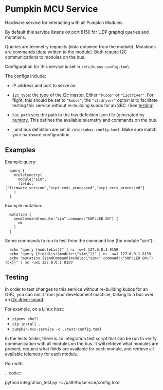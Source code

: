 Pumpkin MCU Service
===================

Hardware service for interacting with all Pumpkin Modules.

By default this service listens on port 8150 for UDP graphql queries and mutations.

Queries are telemetry requests (data obtained from the module).
Mutations are commands (data written to the module).
Both require I2C communications to modules on the bus.

Configuration for this service is set in `/etc/kubos-config.toml`.

The configs include:

* IP address and port to serve on.

* `i2c_type`: the type of the i2c master. Either `"kubos"` or `"i2cdriver"`. For flight, this should be set to `"kubos"`, the `"i2cdriver"` option is to facilitate testing this service without re-building kubos for an SBC. (See [testing](#testing))

* `bus_path` sets the path to the bus definition json file (generated by [pumqry](https://github.com/PumpkinSpace/PuTDIG-CLI). This defines the available telemetry and commands on the bus.


* , and bus definition are set in `/etc/kubos-config.toml`. Make sure match your hardware configuration.

Examples
--------

Example query:

```
  query {
    mcuTelemetry(
      module:"sim",
      fields:["firmware_version","scpi_cmds_processed","scpi_errs_processed"]
    )
  }
```

Example mutation:

```
  mutation {
    sendCommand(module:"sim",command:"SUP:LED ON") {
      ok
    }
  }
```

Some commands to run to test from the command line (for module "sim"):

```
  echo "query {moduleList}" | nc -uw1 127.0.0.1 8150
  echo "query {fieldList(module:\"sim\")}" | nc -uw1 127.0.0.1 8150
  echo "mutation {sendCommand(module:\"sim\",command:\"SUP:LED ON\"){ok}}" | nc -uw1 127.0.0.1 8150
```

## Testing
In order to test changes to this service without re-building kubos for an OBC, you can run it from your development machine, talking to a bus over an [i2c driver board](https://i2cdriver.com/).

For example, on a Linux host:
* `pipenv shell`
* `pip install .`
* `pumpkin-mcu-service -c ./test-config.toml`


In the tests folder, there is an integration test script that can be run to verify communication with all modules on the bus. It will retrieve what modules are present, request what fields are available for each module, and retrieve all available telemetry for each module.

Run with:

.. code:: 

  python integration_test.py -c /path/to/service/config.toml
